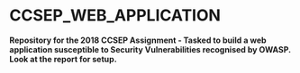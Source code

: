 # **CCSEP_WEB_APPLICATION**

**Repository for the 2018 CCSEP Assignment - Tasked to build a web application susceptible to Security Vulnerabilities recognised by OWASP. Look at the report for setup.**
